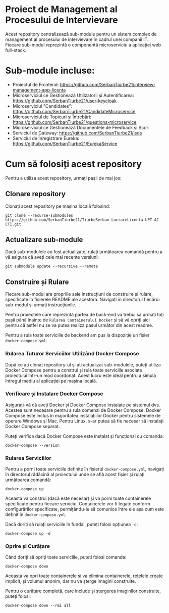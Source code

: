 # Proiect de Management al Procesului de Intervievare
Acest repository centralizează sub-module pentru un sistem complex de management al procesului de intervievare în cadrul unei companii IT. Fiecare sub-modul reprezintă o componentă microserviciu a aplicației web full-stack.

# Sub-module incluse:
 - Proiectul de Frontend: https://github.com/SerbanTiurbe21/interview-management-app-licenta
 - Microserviciul ce Gestionează Utilizatorii și Autentificarea: https://github.com/SerbanTiurbe21/user-keycloak
 - Microserviciul "Candidates": https://github.com/SerbanTiurbe21/CandidateMicroservice
 - Microserviciul de Topicuri și Întrebări: https://github.com/SerbanTiurbe21/questions-microservice
 - Microserviciul ce Gestionează Documentele de Feedback și Scor:
 - Serviciul de Gateway: https://github.com/SerbanTiurbe21/isds
 - Serviciul de Înregistrare Eureka: https://github.com/SerbanTiurbe21/EurekaService

# Cum să folosiți acest repository
Pentru a utiliza acest repository, urmați pașii de mai jos:

## Clonare repository
Clonați acest repository pe mașina locală folosind:

`git clone --recurse-submodules https://github.com/SerbanTiurbe21/TiurbeSerban-LucrareLicenta-UPT-AC-CTI.git`

## Actualizare sub-module
Dacă sub-modulele au fost actualizate, rulați următoarea comandă pentru a vă asigura că aveți cele mai recente versiuni:

`git submodule update --recursive --remote`

## Construire și Rulare
Fiecare sub-modul are propriile sale instrucțiuni de construire și rulare, specificate în fișierele README ale acestora. Navigați în directorul fiecărui sub-modul și urmați instrucțiunile.

Pentru proiectele care reprezintă partea de back-end va trebui să urmați toți pașii până înainte de `Rularea Containerului Docker` și să vă opriți aici pentru că astfel nu se va putea realiza pasul următor din acest readme.

Pentru a rula toate serviciile de backend am pus la dispoziție un fișier `docker-compose.yml`.

### Rularea Tuturor Serviciilor Utilizând Docker Compose

După ce ați clonat repository-ul și ați actualizat sub-modulele, puteți utiliza Docker Compose pentru a construi și rula toate serviciile asociate proiectului într-un mod coordonat. Acest lucru este ideal pentru a simula întregul mediu al aplicației pe mașina locală.

### Verificare și Instalare Docker Compose

Asigurați-vă că aveți Docker și Docker Compose instalate pe sistemul dvs. Acestea sunt necesare pentru a rula comenzi de Docker Compose. Docker Compose este inclus în majoritatea instalațiilor Docker pentru sistemele de operare Windows și Mac. Pentru Linux, s-ar putea să fie necesar să instalați Docker Compose separat.

Puteți verifica dacă Docker Compose este instalat și funcțional cu comanda:

`docker-compose --version`

### Rularea Serviciilor

Pentru a porni toate serviciile definite în fișierul `docker-compose.yml`, navigați în directorul rădăcină al proiectului unde se află acest fișier și rulați următoarea comandă:

`docker-compose up`

Aceasta va construi (dacă este necesar) și va porni toate containerele specificate pentru fiecare serviciu. Containerele vor fi legate conform configurărilor specificate, permițându-le să comunice între ele așa cum este definit în `docker-compose.yml`.

Dacă doriți să rulați serviciile în fundal, puteți folosi opțiunea `-d`:

`docker-compose up -d`

### Oprire și Curățare

Când doriți să opriți toate serviciile, puteți folosi comanda:

`docker-compose down`

Aceasta va opri toate containerele și va elimina containerele, rețelele create implicit, și volumul anonim, dar nu va șterge imagini construite.

Pentru o curățare completă, care include și ștergerea imaginilor construite, puteți folosi:

`docker-compose down --rmi all`

